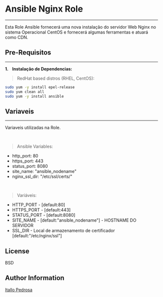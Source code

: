 # Ansible Nginx Role
-------

Esta Role Ansible fornecerá uma nova instalação do servidor  Web Nginx no sistema Operacional CentOS e fornecerá algumas ferramentas e atuará como CDN.


## Pre-Requisitos
-------

__1. &nbsp;&nbsp; Instalação de Dependencias:__ <br>

> RedHat based distros (RHEL, CentOS):

```bash
sudo yum -y install epel-release
sudo yum clean all
sudo yum -y install ansible
```

## Variaveis
-------

Variaveis utilizadas na Role.

<br>

> Ansible Variables:

 - http_port: 80
 - https_port: 443
 - status_port: 8080
 - site_name: "ansible_nodename"
 - nginx_ssl_dir: "/etc/ssl/certs/"

<br>

> Variáveis:

 - HTTP_PORT -  [default:80]
 - HTTPS_PORT -  [default:443]
 - STATUS_PORT - [default:8080]
 - SITE_NAME - [default:"ansible_nodename"] - HOSTNAME DO SERVIDOR
 - SSL_DIR - Local de armazenamento de certificador [default:"/etc/nginx/ssl"]


License
-------

BSD

Author Information
-------

[Itallo Pedrosa](http://github.com/itallopedrosa)
